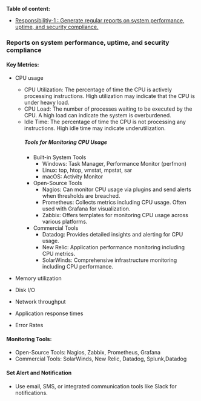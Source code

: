 **Table of content:**
 - [Responsibilitiy-1 : Generate regular reports on system performance, uptime, and security compliance.](#report)


   
<a id="report"></a> 
### Reports on system performance, uptime, and security compliance
#### Key Metrics:
  - CPU usage
      - CPU Utilization: The percentage of time the CPU is actively processing instructions. High utilization may indicate that the CPU is under heavy load.
      - CPU Load: The number of processes waiting to be executed by the CPU. A high load can indicate the system is overburdened.
      - Idle Time: The percentage of time the CPU is not processing any instructions. High idle time may indicate underutilization.
        ##### Tools for Monitoring CPU Usage
          - Built-in System Tools
              - Windows: Task Manager, Performance Monitor (perfmon)
              - Linux: top, htop, vmstat, mpstat, sar
              - macOS: Activity Monitor
          - Open-Source Tools
              - Nagios: Can monitor CPU usage via plugins and send alerts when thresholds are breached.
              - Prometheus: Collects metrics including CPU usage. Often used with Grafana for visualization.
              - Zabbix: Offers templates for monitoring CPU usage across various platforms.
          - Commercial Tools
              - Datadog: Provides detailed insights and alerting for CPU usage.
              - New Relic: Application performance monitoring including CPU metrics.
              - SolarWinds: Comprehensive infrastructure monitoring including CPU performance.

  - Memory utilization
  - Disk I/O
  - Network throughput
  - Application response times
  - Error Rates
#### Monitoring Tools:
  - Open-Source Tools: Nagios, Zabbix, Prometheus, Grafana
  - Commercial Tools: SolarWinds, New Relic, Datadog, Splunk,Datadog
#### Set Alert and Notification 
  - Use email, SMS, or integrated communication tools like Slack for notifications.

